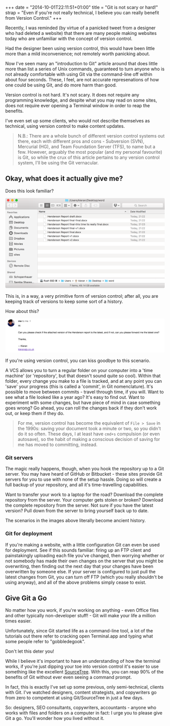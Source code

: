 +++
date = "2014-10-01T22:11:51+01:00"
title = "Git is not scary or hard!"
strap = "Even if you're not really technical, I believe you can really benefit from Version Control."
+++

Recently, I was reminded (by virtue of a panicked tweet from a designer who had deleted a website) that there are many people making websites today who are unfamiliar with the concept of version control.

Had the designer been using version control, this would have been little more than a mild inconvenience; not remotely worth panicking about.

Now I've seen many an "introduction to Git" article around that does little more than list a series of Unix commands, guaranteed to turn anyone who is not already comfortable with using Git via the command-line off within about four seconds. These, I feel, are not accurate represenations of how one could be using Git, and do more harm than good.

Version control is not hard. It's not scary. It does not require any programming knowledge, and despite what you may read on some sites, does not require ever opening a Terminal window in order to reap the benefits.

I've even set up some clients, who would not describe themselves as technical, using version control to make content updates.

> N.B.: There are a whole bunch of different version control systems out there, each with different pros and cons - Subversion (SVN), Mercurial (HG), and Team Foundation Server (TFS), to name but a few. However, arguably the most popular (and my personal favourite) is Git, so while the crux of this article pertains to any version control system, I'll be using the Git vernacular.

## Okay, what does it actually give me?

Does this look familiar?

![image](henderson-report.png "A folder structure containing several .docx files all named the same with different version numbers")

This is, in a way, a very primitive form of version control; after all, you are keeping track of versions to keep some sort of a history.

How about this?

![email](henderson-email.png "An email asking if the attached document is the latest one and if not can they send the updates")

If you're using version control, you can kiss goodbye to this scenario.

A VCS allows you to turn a regular folder on your computer into a 'time machine' (or 'repository', but that doesn't sound quite so cool). Within that folder, every change you make to a file is tracked, and at any point you can 'save' your progress (this is called a 'commit', in Git nomenclature). It's possible to move between commits - travel through time, if you will. Want to see what a file looked like a year ago? It's easy to find out. Want to experiment with some changes, but have piece of mind in case something goes wrong? Go ahead, you can roll the changes back if they don't work out, or keep them if they do.

> For me, version control has become the equivalent of `File > Save` in the 1990s: saving your document took a minute or two, so you didn't do it so often. These days, I at least have `cmd+s` compulsion (or even autosave), so the habit of making a conscious decision of saving for me has moved to committing, instead.

### Git servers

The magic really happens, though, when you hook the repository up to a Git server. You may have heard of GitHub or Bitbucket - these sites provide Git servers for you to use with none of the setup hassle. Doing so will create a full backup of your repository, and all it's time-travelling capabilities.

Want to transfer your work to a laptop for the road? Download the complete repository from the server. Your computer gets stolen or broken? Download the complete repository from the server. Not sure if you have the latest version? Pull down from the server to bring yourself back up to date.

The scenarios in the images above literally become ancient history.

### Git for deployment

If you're making a website, with a little configuration Git can even be used for deployment. See if this sounds familiar: firing up an FTP client and painstakingly uploading each file you've changed, then worrying whether or not somebody has made their own changes on the server that you might be overwriting, then finding out the next day that your changes have been overwritten by someone else. If your server is configured to just pull the latest changes from Git, you can turn off FTP (which you really shouldn't be using anyway), and all of the above problems simply cease to exist.

## Give Git a Go

No matter how you work, if you're working on anything - even Office files and other typically non-developer stuff! - Git will make your life a million times easier.

Unfortunately, since Git started life as a command-line tool, a lot of the tutorials out there refer to cracking open Terminal.app and typing what some people refer to "gobbledegook".

Don't let this deter you!

While I believe it's important to have an understanding of how the terminal works, if you're just dipping your toe into version control it's easier to use something like the excellent [SourceTree](http://sourcetree.com). With this, you can reap 90% of the benefits of Git without ever even seeing a command prompt.

In fact, this is exactly I've set up some previous, only semi-technical, clients with Git. I've watched designers, content strategists, and copywriters go from zero to competent at using Git/SourceTree in just a few days.

So: designers, SEO consultants, copywriters, accountants - anyone who works with files and folders on a computer in fact: I urge you to please give Git a go. You'll wonder how you lived without it.
